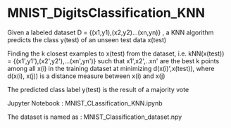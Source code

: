 # MNIST_DigitsClassification_KNN

Given a labeled dataset D = {(x1,y1),(x2,y2)...(xn,yn)} , a KNN algorithm predicts the class y(test) of an unseen test data x(test)

Finding the k closest examples to x(test) from the dataset, i.e. kNN(x(test)) = {(x1',y1'),(x2',y2'),...(xn',yn')} such that x1',x2',..xn' are the best k points among all x(i) in the training dataset at minimizing d(x(i)',x(test)), where d(x(i), x(j)) is a distance measure between x(i) and x(j)

The predicted class label y(test) is the result of a majority vote


Jupyter Notebook : MNIST_CLassification_KNN.ipynb

The dataset is named as : MNIST_Classification_dataset.npy
